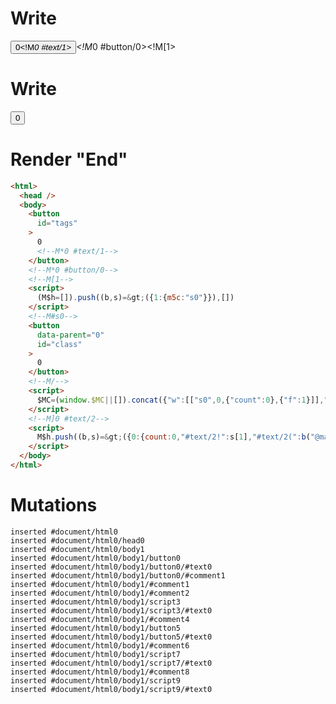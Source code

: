 # Write
  <button id=tags>0<!M*0 #text/1></button><!M*0 #button/0><!M[1><script>(M$h=[]).push((b,s)=>({1:{m5c:"s0"}}),[])</script>


# Write
  <!--M#s0--><button id=class data-parent=0>0</button><!--M/--><script>$MC=(window.$MC||[]).concat({"w":[["s0",0,{"count":0},{"f":1}]],"t":["packages/translator-interop/src/__tests__/fixtures/interop-basic-tags-to-class/components/class-counter.marko"]})</script><!M]0 #text/2><script>M$h.push((b,s)=>({0:{count:0,"#text/2!":s[1],"#text/2(":b("@marko/tags-compat-5-to-6")(b("packages/translator-interop/src/__tests__/fixtures/interop-basic-tags-to-class/components/class-counter.marko"),!0)}}),[0,"packages/translator-interop/src/__tests__/fixtures/interop-basic-tags-to-class/template.marko_0_count",])</script>


# Render "End"
```html
<html>
  <head />
  <body>
    <button
      id="tags"
    >
      0
      <!--M*0 #text/1-->
    </button>
    <!--M*0 #button/0-->
    <!--M[1-->
    <script>
      (M$h=[]).push((b,s)=&gt;({1:{m5c:"s0"}}),[])
    </script>
    <!--M#s0-->
    <button
      data-parent="0"
      id="class"
    >
      0
    </button>
    <!--M/-->
    <script>
      $MC=(window.$MC||[]).concat({"w":[["s0",0,{"count":0},{"f":1}]],"t":["packages/translator-interop/src/__tests__/fixtures/interop-basic-tags-to-class/components/class-counter.marko"]})
    </script>
    <!--M]0 #text/2-->
    <script>
      M$h.push((b,s)=&gt;({0:{count:0,"#text/2!":s[1],"#text/2(":b("@marko/tags-compat-5-to-6")(b("packages/translator-interop/src/__tests__/fixtures/interop-basic-tags-to-class/components/class-counter.marko"),!0)}}),[0,"packages/translator-interop/src/__tests__/fixtures/interop-basic-tags-to-class/template.marko_0_count",])
    </script>
  </body>
</html>
```

# Mutations
```
inserted #document/html0
inserted #document/html0/head0
inserted #document/html0/body1
inserted #document/html0/body1/button0
inserted #document/html0/body1/button0/#text0
inserted #document/html0/body1/button0/#comment1
inserted #document/html0/body1/#comment1
inserted #document/html0/body1/#comment2
inserted #document/html0/body1/script3
inserted #document/html0/body1/script3/#text0
inserted #document/html0/body1/#comment4
inserted #document/html0/body1/button5
inserted #document/html0/body1/button5/#text0
inserted #document/html0/body1/#comment6
inserted #document/html0/body1/script7
inserted #document/html0/body1/script7/#text0
inserted #document/html0/body1/#comment8
inserted #document/html0/body1/script9
inserted #document/html0/body1/script9/#text0
```